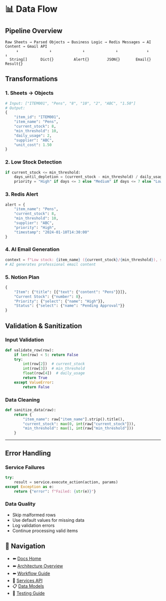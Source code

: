 # 📊 Data Flow

## Pipeline Overview

```
Raw Sheets → Parsed Objects → Business Logic → Redis Messages → AI Content → Gmail API
     ↓              ↓              ↓              ↓             ↓           ↓
  String[]      Dict{}         Alert{}        JSON{}       Email{}    Result{}
```

## Transformations

### 1. Sheets → Objects
```python
# Input: ["ITEM001", "Pens", "8", "10", "2", "ABC", "1.50"]
# Output:
{
    "item_id": "ITEM001",
    "item_name": "Pens",
    "current_stock": 8,
    "min_threshold": 10,
    "daily_usage": 2,
    "supplier": "ABC",
    "unit_cost": 1.50
}
```

### 2. Low Stock Detection
```python
if current_stock <= min_threshold:
    days_until_depletion = (current_stock - min_threshold) / daily_usage
    priority = "High" if days <= 3 else "Medium" if days <= 7 else "Low"
```

### 3. Redis Alert
```python
alert = {
    "item_name": "Pens",
    "current_stock": 8,
    "min_threshold": 10,
    "supplier": "ABC",
    "priority": "High",
    "timestamp": "2024-01-10T14:30:00"
}
```

### 4. AI Email Generation
```python
context = f"Low stock: {item_name} ({current_stock}/{min_threshold}), supplier {supplier}"
# AI generates professional email content
```

### 5. Notion Plan
```python
{
    "Item": {"title": [{"text": {"content": "Pens"}}]},
    "Current Stock": {"number": 8},
    "Priority": {"select": {"name": "High"}},
    "Status": {"select": {"name": "Pending Approval"}}
}
```

## Validation & Sanitization

### Input Validation
```python
def validate_row(row):
    if len(row) < 5: return False
    try:
        int(row[2])  # current_stock
        int(row[3])  # min_threshold  
        float(row[4])  # daily_usage
        return True
    except ValueError:
        return False
```

### Data Cleaning
```python
def sanitize_data(raw):
    return {
        "item_name": raw["item_name"].strip().title(),
        "current_stock": max(0, int(raw["current_stock"])),
        "min_threshold": max(1, int(raw["min_threshold"]))
    }
```

---

## Error Handling

### Service Failures
```python
try:
    result = service.execute_action(action, params)
except Exception as e:
    return {"error": f"Failed: {str(e)}"}
```

### Data Quality
- Skip malformed rows
- Use default values for missing data
- Log validation errors
- Continue processing valid items

## 🔗 Navigation
- ⬅️ [Docs Home](../README.md)
- ⬅️ [Architecture Overview](system-overview.md)
- ⬅️ [Workflow Guide](workflow.md)
- 🔧 [Services API](../api/services.md)
- 📋 [Data Models](../api/models.md)
- 🧪 [Testing Guide](../api/testing.md)